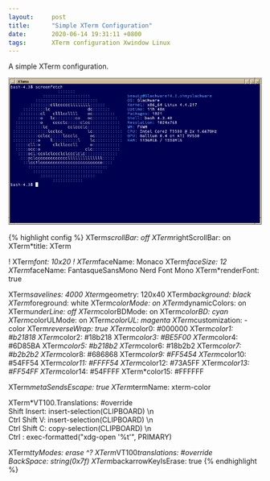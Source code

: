 ```yaml
---
layout:		post
title:		"Simple XTerm Configuration"
date:		2020-06-14 19:31:11 +0800
tags:		XTerm configuration Xwindow Linux
---
```


A simple XTerm configuration.

![My XTerm in FVWM](/assets/2020-06-14_XTerm_scrot.png)

{% highlight config %}
XTerm*scrollBar: off
XTerm*rightScrollBar: on
XTerm*title: XTerm

! XTerm*font: 10x20
! XTerm*faceName: Monaco
XTerm*faceSize: 12
XTerm*faceName: FantasqueSansMono Nerd Font Mono
XTerm*renderFont: true

XTerm*savelines: 4000
Xterm*geometry: 120x40
XTerm*background: black
XTerm*foreground: white
XTerm*colorMode:  on
XTerm*dynamicColors:  on
XTerm*underLine:  off
XTerm*colorBDMode: on
XTerm*colorBD: cyan
XTerm*colorULMode:  on
XTerm*colorUL: magenta
XTerm*customization: -color
XTerm*reverseWrap: true
XTerm*color0: #000000
XTerm*color1: #b21818
XTerm*color2: #18b218
XTerm*color3: #BE5F00
XTerm*color4: #6D85BA
XTerm*color5: #b218b2
XTerm*color6: #18b2b2
XTerm*color7: #b2b2b2
XTerm*color8: #686868
XTerm*color9: #FF5454
XTerm*color10: #54FF54
XTerm*color11: #FFFF54
XTerm*color12: #73A5FF
XTerm*color13: #FF54FF
XTerm*color14: #54FFFF
XTerm*color15: #FFFFFF

XTerm*metaSendsEscape: true
XTerm*termName: xterm-color

XTerm*VT100.Translations: #override \
    Shift <KeyPress> Insert: insert-selection(CLIPBOARD) \n\
    Ctrl Shift <Key>V:    insert-selection(CLIPBOARD) \n\
    Ctrl Shift <Key>C:    copy-selection(CLIPBOARD) \n\
    Ctrl <Btn1Up>: exec-formatted("xdg-open '%t'", PRIMARY)

XTerm*ttyModes: erase ^?
XTerm*VT100*translations: #override \
			 <Key>BackSpace: string(0x7f)
XTerm*backarrowKeyIsErase: true
{% endhighlight %}
